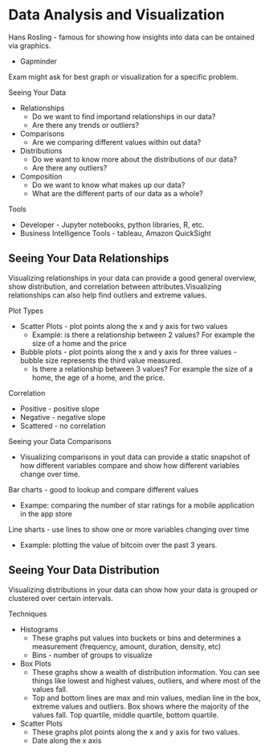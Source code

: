 # Data Analysis and Visualization

Hans Rosling - famous for showing how insights into data can be ontained via graphics.

* Gapminder

Exam might ask for best graph or visualization for a specific problem.

Seeing Your Data

* Relationships
    * Do we want to find importand relationships in our data?
    * Are there any trends or outliers?
* Comparisons
    * Are we comparing different values within out data?
* Distributions
    * Do we want to know more about the distributions of our data?
    * Are there any outliers?
* Composition
    * Do we want to know what makes up our data?
    * What are the different parts of our data as a whole?

Tools

* Developer - Jupyter notebooks, python libraries, R, etc.
* Business Intelligence Tools - tableau, Amazon QuickSight

## Seeing Your Data Relationships

Visualizing relationships in your data can provide a good general overview, show distribution, and correlation between attributes.Visualizing relationships can also help find outliers and extreme values.

Plot Types

* Scatter Plots - plot points along the x and y axis for two values
    * Example: is there a relationship between 2 values? For example the size of a home and the price
* Bubble plots - plot points along the x and y axis for three values - bubble size represents the third value measured.
    * Is there a relationship between 3 values? For example the size of a home, the age of a home, and the price.

Correlation

* Positive - positive slope
* Negative - negative slope
* Scattered - no correlation

Seeing your Data Comparisons

* Visualizing comparisons in yout data can provide a static snapshot of how different variables compare and show how different variables change over time.

Bar charts - good to lookup and compare different values

* Exampe: comparing the number of star ratings for a mobile application in the app store

Line sharts - use lines to show one or more variables changing over time

* Example: plotting the value of bitcoin over the past 3 years.

## Seeing Your Data Distribution

Visualizing distributions in your data can show how your data is grouped or clustered over certain intervals.

Techniques

* Histograms
    * These graphs put values into buckets or bins and determines a measurement (frequency, amount, duration, density, etc)
    * Bins - number of groups to visualize
* Box Plots
    * These graphs show a wealth of distribution information. You can see things like lowest and highest values, outliers, and where most of the values fall.
    * Top and bottom lines are max and min values, median line in the box, extreme values and outliers. Box shows where the majority of the values fall. Top quartile, middle quartile, bottom quartile.
* Scatter Plots
    * These graphs plot points along the x and y axis for two values.
    * Date along the x axis

